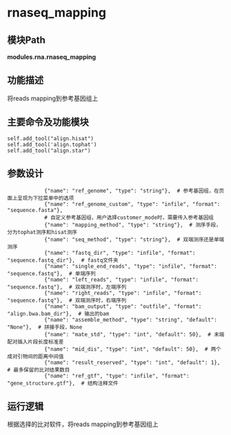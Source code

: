 rnaseq_mapping
==========================

模块Path
-----------

**modules.rna.rnaseq_mapping**

功能描述
-----------------------------------

将reads mapping到参考基因组上

主要命令及功能模块
-----------------------------------

```
self.add_tool("align.hisat")
self.add_tool('align.tophat')
self.add_tool("align.star")
```

参数设计
-----------------------------------

```
            {"name": "ref_genome", "type": "string"},  # 参考基因组，在页面上呈现为下拉菜单中的选项
            {"name": "ref_genome_custom", "type": "infile", "format": "sequence.fasta"},
            # 自定义参考基因组，用户选择customer_mode时，需要传入参考基因组
            {"name": "mapping_method", "type": "string"},  # 测序手段，分为tophat测序和hisat测序    
            {"name": "seq_method", "type": "string"},  # 双端测序还是单端测序
            {"name": "fastq_dir", "type": "infile", "format": "sequence.fastq_dir"},  # fastq文件夹
            {"name": "single_end_reads", "type": "infile", "format": "sequence.fastq"},  # 单端序列
            {"name": "left_reads", "type": "infile", "format": "sequence.fastq"},  # 双端测序时，左端序列
            {"name": "right_reads", "type": "infile", "format": "sequence.fastq"},  # 双端测序时，右端序列
            {"name": "bam_output", "type": "outfile", "format": "align.bwa.bam_dir"},  # 输出的bam
            {"name": "assemble_method", "type": "string", "default": "None"},  # 拼接手段，None
            {"name": "mate_std", "type": "int", "default": 50},  # 末端配对插入片段长度标准差
            {"name": "mid_dis", "type": "int", "default": 50},  # 两个成对引物间的距离中间值
            {"name": "result_reserved", "type": "int", "default": 1},  # 最多保留的比对结果数目
            {"name": "ref_gtf", "type": "infile", "format": "gene_structure.gtf"},  # 结构注释文件
```

运行逻辑
-----------------------------------

根据选择的比对软件，将reads mapping到参考基因组上

